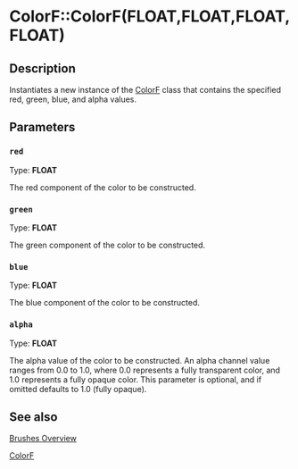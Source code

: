 # ColorF::ColorF(FLOAT,FLOAT,FLOAT,FLOAT)

## Description

Instantiates a new instance of the [ColorF](https://learn.microsoft.com/windows/desktop/api/d2d1helper/nl-d2d1helper-colorf) class that contains the specified red, green, blue, and alpha values.

## Parameters

### `red`

Type: **FLOAT**

The red component of the color to be constructed.

### `green`

Type: **FLOAT**

The green component of the color to be constructed.

### `blue`

Type: **FLOAT**

The blue component of the color to be constructed.

### `alpha`

Type: **FLOAT**

The alpha value of the color to be constructed. An alpha channel value ranges from 0.0 to 1.0, where 0.0 represents a fully transparent color, and 1.0 represents a fully opaque color. This parameter is optional, and if omitted defaults to 1.0 (fully opaque).

## See also

[Brushes Overview](https://learn.microsoft.com/windows/desktop/Direct2D/direct2d-brushes-overview)

[ColorF](https://learn.microsoft.com/windows/desktop/api/d2d1helper/nl-d2d1helper-colorf)